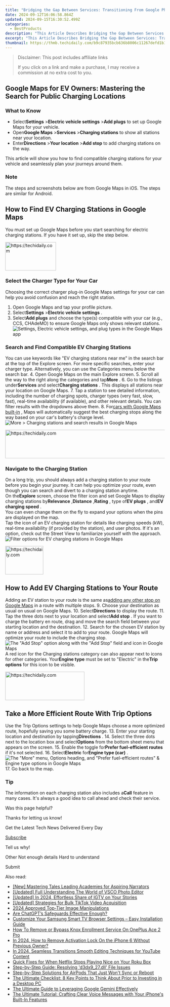 ```yaml
---
title: "Bridging the Gap Between Services: Transitioning From Google Photos to iCloud"
date: 2024-09-12T16:06:58.864Z
updated: 2024-09-15T16:30:52.499Z
categories:
  - BestProducts
description: "This Article Describes Bridging the Gap Between Services: Transitioning From Google Photos to iCloud"
excerpt: "This Article Describes Bridging the Gap Between Services: Transitioning From Google Photos to iCloud"
thumbnail: https://thmb.techidaily.com/b9c87935bcb636b8006c11267defd1b13d4f0a5467f4617c51e1bd762f7f5db4.png
---
```


>  Disclaimer: This post includes affiliate links
>
>  If you click on a link and make a purchase, I may receive a commission at no extra cost to you.
>

## Google Maps for EV Owners: Mastering the Search for Public Charging Locations
### What to Know

* Select**Settings** \>**Electric vehicle settings** \>**Add plugs** to set up Google Maps for your vehicle.
* Open**Google Maps** \>**Services** \>**Charging stations** to show all stations near your location.
* Enter**Directions** \>**Your location** \>**Add stop** to add charging stations on the way.

 This article will show you how to find compatible charging stations for your vehicle and seamlessly plan your journeys around them.

### Note

 The steps and screenshots below are from Google Maps in iOS. The steps are similar for Android.

## How to Find EV Charging Stations in Google Maps

 You must set up Google Maps before you start searching for electric charging stations. If you have it set up, skip the step below.

<!-- affiliate ads begin -->
<a href="https://united.elfm.net/c/5597632/2139558/4704" target="_top" id="2139558">
  <img src="//a.impactradius-go.com/display-ad/4704-2139558" border="0" alt="https://techidaily.com" width="160" height="90"/>
</a>
<img height="0" width="0" src="https://united.elfm.net/i/5597632/2139558/4704" style="position:absolute;visibility:hidden;" border="0" />
<!-- affiliate ads end -->

### Select the Charger Type for Your Car

 Choosing the correct charger plug-in Google Maps settings for your car can help you avoid confusion and reach the right station.

1. Open Google Maps and tap your profile picture.
2. Select**Settings** \>**Electric vehicle settings** .
3. Select**Add plugs** and choose the type(s) compatible with your car (e.g., CCS, CHAdeMO) to ensure Google Maps only shows relevant stations.  
![Settings, Electric vehicle settings, and plug types in the Google Maps app](https://www.lifewire.com/thmb/wMpdBksqOMkGz-2SiabokHxq8DA=/1500x0/filters:no_upscale():max_bytes(150000):strip_icc():format(webp)/Google-Maps-EV-setup-plugs-d2076a4c269b46cba08e894002ab9456.jpg)  

### Search and Find Compatible EV Charging Stations

 You can use keywords like "EV charging stations near me" in the search bar at the top of the Explore screen. For more specific searches, enter your charger type. Alternatively, you can use the Categories menu below the search bar.
4. Open Google Maps on the main Explore screen.
5. Scroll all the way to the right along the categories and tap**More** .
6. Go to the listings under**Services** and select**Charging stations** . This displays all stations near your location on Google Maps.
7. Tap a station to see detailed information, including the number of charging spots, charger types (very fast, slow, fast), real-time availability (if available), and other relevant details. You can filter results with the dropdowns above them.
8. For[cars with Google Maps built-in](https://www.lifewire.com/how-to-add-google-maps-to-carplay-4766807) , Maps will automatically suggest the best charging stops along the way based on your car's battery's charge level.  
![More > Charging stations and search results in Google Maps](https://www.lifewire.com/thmb/IG4VxN8sPiw_vbAU-h1cNAR1pv8=/1500x0/filters:no_upscale():max_bytes(150000):strip_icc():format(webp)/Charging-Stations-in-Google-Maps-da9289494ce3410bbe4c7fa74f4bdaa1.jpg)  

<!-- affiliate ads begin -->
<a href="https://unicoeye.pxf.io/c/5597632/2121334/18498" target="_top" id="2121334">
  <img src="//a.impactradius-go.com/display-ad/18498-2121334" border="0" alt="https://techidaily.com" width="728" height="90"/>
</a>
<img height="0" width="0" src="https://unicoeye.pxf.io/i/5597632/2121334/18498" style="position:absolute;visibility:hidden;" border="0" />
<!-- affiliate ads end -->

### Navigate to the Charging Station

 On a long trip, you should always add a charging station to your route before you begin your journey. It can help you optimize your route, even though you can search and divert to a charging station anytime.  
 On the**Explore** screen, choose the filter icon and set Google Maps to display charging stations by**Relevance** ,**Distance** ,**Rating** , type of**EV plugs** , and**EV charging speed** .  
 You can even change them on the fly to expand your options when the pins are displayed on the map.  
 Tap the icon of an EV charging station for details like charging speeds (kW), real-time availability (if provided by the station), and user photos. If it's an option, check out the Street View to familiarize yourself with the approach.  
![Filter options for EV charging stations in Google Maps](https://www.lifewire.com/thmb/kIqr0_Zyzxw2aMpRgZyvq_WcKpk=/1500x0/filters:no_upscale():max_bytes(150000):strip_icc():format(webp)/EV-station-filters-9c5b18a3975d4359a6e533d1ba96624a.jpg)  

<!-- affiliate ads begin -->
<a href="https://aligracehair.sjv.io/c/5597632/2115926/19272" target="_top" id="2115926">
  <img src="//a.impactradius-go.com/display-ad/19272-2115926" border="0" alt="https://techidaily.com" width="120" height="90"/>
</a>
<img height="0" width="0" src="https://aligracehair.sjv.io/i/5597632/2115926/19272" style="position:absolute;visibility:hidden;" border="0" />
<!-- affiliate ads end -->

## How to Add EV Charging Stations to Your Route

 Adding an EV station to your route is the same as[adding any other stop on Google Maps](https://www.lifewire.com/add-stops-on-google-maps-5197837) in a route with multiple stops.
9. Choose your destination as usual on usual on Google Maps.
10. Select**Directions** to display the route.
11. Tap the three dots next to your location and select**Add stop** . If you want to charge the battery en route, drag and move the search field between your starting location and the destination.
12. Search for the chosen EV station by name or address and select it to add to your route. Google Maps will optimize your route to include the charging stop.  
![The "Add Stop" option along with the "Add Stop" field and icon in Google Maps](https://www.lifewire.com/thmb/iwL3JclIX4F7Gouw7HVNJoXAI9c=/1500x0/filters:no_upscale():max_bytes(150000):strip_icc():format(webp)/Add-Stop-EV-station-Google-Maps-c3f67642de1e4b73bc2b413b97be8b2c.jpg)  
 A red icon for the Charging stations category can also appear next to icons for other categories. Your**Engine type** must be set to "Electric" in the**Trip options** for this icon to be visible.  

<!-- affiliate ads begin -->
<a href="https://aligracehair.sjv.io/c/5597632/2135354/19272" target="_top" id="2135354">
  <img src="//a.impactradius-go.com/display-ad/19272-2135354" border="0" alt="https://techidaily.com" width="250" height="90"/>
</a>
<img height="0" width="0" src="https://aligracehair.sjv.io/i/5597632/2135354/19272" style="position:absolute;visibility:hidden;" border="0" />
<!-- affiliate ads end -->

## Take a More Efficient Route With Trip Options

 Use the Trip Options settings to help Google Maps choose a more optimized route, hopefully saving you some battery charge.
13. Enter your starting location and destination by tapping**Directions** .
14. Select the three dots next to the location box and select**Options** from the bottom sheet menu that appears on the screen.
15. Enable the toggle for**Prefer fuel-efficient routes** if it's not selected.
16. Select**Electric** for**Engine type (car)** .  
![The "More" menu, Options heading, and "Prefer fuel-efficient routes" & Engine type options in Google Maps](https://www.lifewire.com/thmb/rQO9h7LEvVKQtN8Ic6b5xiJa1-Y=/1500x0/filters:no_upscale():max_bytes(150000):strip_icc():format(webp)/Efficient-route-options-Google-Maps-627d7d46908d4c65964001452e23f23f.jpg)
17. Go back to the map.

### Tip

 The information on each charging station also includes a**Call** feature in many cases. It's always a good idea to call ahead and check their service.

Was this page helpful?

Thanks for letting us know!

 Get the Latest Tech News Delivered Every Day

[Subscribe](https://www.lifewire.com/#)

Tell us why!

 Other  Not enough details  Hard to understand

 Submit

<ins class="adsbygoogle"
     style="display:block"
     data-ad-format="autorelaxed"
     data-ad-client="ca-pub-7571918770474297"
     data-ad-slot="1223367746"></ins>

<ins class="adsbygoogle"
     style="display:block"
     data-ad-client="ca-pub-7571918770474297"
     data-ad-slot="8358498916"
     data-ad-format="auto"
     data-full-width-responsive="true"></ins>

<span class="atpl-alsoreadstyle">Also read:</span>
<div><ul>
<li><a href="https://extra-guidance.techidaily.com/new-mastering-tales-leading-academies-for-aspiring-narrators/"><u>[New] Mastering Tales Leading Academies for Aspiring Narrators</u></a></li>
<li><a href="https://some-knowledge.techidaily.com/updated-full-understanding-the-world-of-vsco-photo-editor/"><u>[Updated] Full Understanding The World of VSCO Photo Editor</u></a></li>
<li><a href="https://instagram-videos.techidaily.com/updated-in-2024-effortless-share-of-igtv-on-your-stories/"><u>[Updated] In 2024, Effortless Share of IGTV on Your Stories</u></a></li>
<li><a href="https://some-approaches.techidaily.com/updated-strategies-for-bulk-tiktok-video-acquisition/"><u>[Updated] Strategies for Bulk TikTok Video Acquisition</u></a></li>
<li><a href="https://some-approaches.techidaily.com/2024-approved-top-tier-image-manipulations/"><u>2024 Approved Top-Tier Image Manipulations</u></a></li>
<li><a href="https://tech-haven.techidaily.com/are-chatgpts-safeguards-effective-enough/"><u>Are ChatGPT’s Safeguards Effective Enough?</u></a></li>
<li><a href="https://techno-recovery.techidaily.com/customize-your-samsung-smart-tv-browser-settings-easy-installation-guide/"><u>Customize Your Samsung Smart TV Browser Settings – Easy Installation Guide</u></a></li>
<li><a href="https://easy-unlock-android.techidaily.com/how-to-remove-or-bypass-knox-enrollment-service-on-oneplus-ace-2-pro-by-drfone-android/"><u>How To Remove or Bypass Knox Enrollment Service On OnePlus Ace 2 Pro</u></a></li>
<li><a href="https://activate-lock.techidaily.com/in-2024-how-to-remove-activation-lock-on-the-iphone-6-without-previous-owner-by-drfone-ios/"><u>In 2024, How to Remove Activation Lock On the iPhone 6 Without Previous Owner?</u></a></li>
<li><a href="https://youtube-help.techidaily.com/in-2024-seamless-transitions-smooth-editing-techniques-for-youtube-content/"><u>In 2024, Seamless Transitions Smooth Editing Techniques for YouTube Content</u></a></li>
<li><a href="https://techno-recovery.techidaily.com/quick-fixes-for-when-netflix-stops-playing-nice-on-your-roku-box/"><u>Quick Fixes for When Netflix Stops Playing Nice on Your Roku Box</u></a></li>
<li><a href="https://techno-recovery.techidaily.com/step-by-step-guide-resolving-d3dx927dll-file-issues/"><u>Step-by-Step Guide: Resolving 'd3dx9_27.dll' File Issues</u></a></li>
<li><a href="https://techno-recovery.techidaily.com/step-by-step-solutions-for-airpods-that-just-wont-sync-or-reboot/"><u>Step-by-Step Solutions for AirPods That Just Won't Sync or Reboot</u></a></li>
<li><a href="https://techno-recovery.techidaily.com/the-ultimate-checklist-8-key-points-to-think-about-prior-to-investing-in-a-desktop-pc/"><u>The Ultimate Checklist: 8 Key Points to Think About Prior to Investing in a Desktop PC</u></a></li>
<li><a href="https://techno-recovery.techidaily.com/the-ultimate-guide-to-leveraging-google-gemini-effectively/"><u>The Ultimate Guide to Leveraging Google Gemini Effectively</u></a></li>
<li><a href="https://techno-recovery.techidaily.com/the-ultimate-tutorial-crafting-clear-voice-messages-with-your-iphones-built-in-features/"><u>The Ultimate Tutorial: Crafting Clear Voice Messages with Your iPhone's Built-In Features</u></a></li>
</ul></div>

